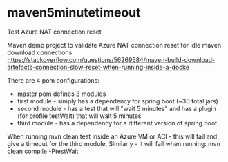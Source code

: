 # maven5minutetimeout
Test Azure NAT connection reset

Maven demo project to validate Azure NAT connection reset for idle maven download connections.
https://stackoverflow.com/questions/56269584/maven-build-download-artefacts-connection-slow-reset-when-running-inside-a-docke

There are 4 pom configurations:
- master pom defines 3 modules
- first module - simply has a dependency for spring boot (~30 total jars)
- second module - has a test that will "wait 5 minutes" and has a plugin (for profile testWait) that will wait 5 minutes
- third module - has a dependency for a different version of spring boot

When running mvn clean test inside an Azure VM or ACI - this will fail and give a timeout for the third module.
Similarly - it will fail when running: mvn clean compile -PtestWait

